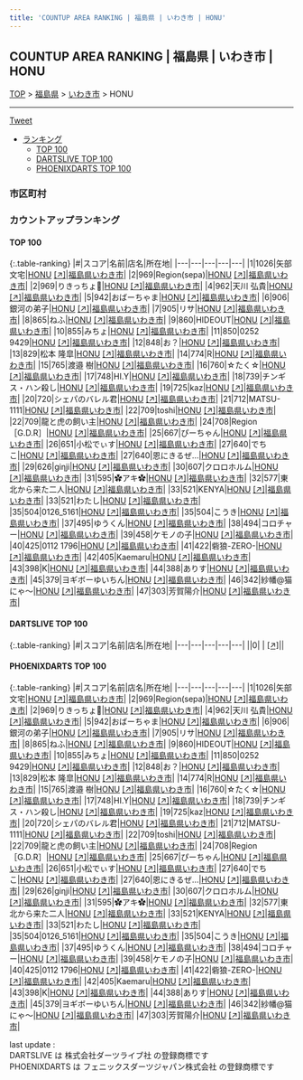 ```yaml
---
title: 'COUNTUP AREA RANKING | 福島県 | いわき市 | HONU'
---
```

## COUNTUP AREA RANKING | 福島県 | いわき市 | HONU

[TOP](/darts/rank/) > [福島県](/darts/rank/福島県/) > [いわき市](/darts/rank/福島県/いわき市/) > HONU

___

<a href="https://twitter.com/share?ref_src=twsrc%5Etfw" data-text="COUNTUP AREA RANKING | 福島県いわき市HONU" class="twitter-share-button" data-hashtags="DARTSLIVE,PHOENIXDARTS,darts,ダーツ" data-show-count="false">Tweet</a>

* [ランキング](#カウントアップランキング)
    * [TOP 100](#top-100)
    * [DARTSLIVE TOP 100](#dartslive-top-100)
    * [PHOENIXDARTS TOP 100](#phoenixdarts-top-100)

### 市区町村

<ul>

</ul>

### カウントアップランキング

#### TOP 100



{:.table-ranking}
|#|スコア|名前|店名|所在地|
|---|---|---|---|---|
|1|1026|<span class="rank-name-pd">矢部 文宅</span>|<a href="/darts/rank/shops/84545.html">HONU</a> <a href="https://vs.phoenixdarts.com/jp/shop/shopDetailInfo/s_84545?s_seq=84545">[↗]</a>|<a href="/darts/rank/福島県/いわき市">福島県いわき市</a>|
|2|969|<span class="rank-name-pd">Region(sepa)</span>|<a href="/darts/rank/shops/84545.html">HONU</a> <a href="https://vs.phoenixdarts.com/jp/shop/shopDetailInfo/s_84545?s_seq=84545">[↗]</a>|<a href="/darts/rank/福島県/いわき市">福島県いわき市</a>|
|2|969|<span class="rank-name-pd">りきっちょ🥔</span>|<a href="/darts/rank/shops/84545.html">HONU</a> <a href="https://vs.phoenixdarts.com/jp/shop/shopDetailInfo/s_84545?s_seq=84545">[↗]</a>|<a href="/darts/rank/福島県/いわき市">福島県いわき市</a>|
|4|962|<span class="rank-name-pd"><span class="pro-icon-pd"></span>天川  弘貴</span>|<a href="/darts/rank/shops/84545.html">HONU</a> <a href="https://vs.phoenixdarts.com/jp/shop/shopDetailInfo/s_84545?s_seq=84545">[↗]</a>|<a href="/darts/rank/福島県/いわき市">福島県いわき市</a>|
|5|942|<span class="rank-name-pd">おばーちゃま</span>|<a href="/darts/rank/shops/84545.html">HONU</a> <a href="https://vs.phoenixdarts.com/jp/shop/shopDetailInfo/s_84545?s_seq=84545">[↗]</a>|<a href="/darts/rank/福島県/いわき市">福島県いわき市</a>|
|6|906|<span class="rank-name-pd">銀河の弟子</span>|<a href="/darts/rank/shops/84545.html">HONU</a> <a href="https://vs.phoenixdarts.com/jp/shop/shopDetailInfo/s_84545?s_seq=84545">[↗]</a>|<a href="/darts/rank/福島県/いわき市">福島県いわき市</a>|
|7|905|<span class="rank-name-pd">リサ</span>|<a href="/darts/rank/shops/84545.html">HONU</a> <a href="https://vs.phoenixdarts.com/jp/shop/shopDetailInfo/s_84545?s_seq=84545">[↗]</a>|<a href="/darts/rank/福島県/いわき市">福島県いわき市</a>|
|8|865|<span class="rank-name-pd">ねふ</span>|<a href="/darts/rank/shops/84545.html">HONU</a> <a href="https://vs.phoenixdarts.com/jp/shop/shopDetailInfo/s_84545?s_seq=84545">[↗]</a>|<a href="/darts/rank/福島県/いわき市">福島県いわき市</a>|
|9|860|<span class="rank-name-pd">HIDEOUT</span>|<a href="/darts/rank/shops/84545.html">HONU</a> <a href="https://vs.phoenixdarts.com/jp/shop/shopDetailInfo/s_84545?s_seq=84545">[↗]</a>|<a href="/darts/rank/福島県/いわき市">福島県いわき市</a>|
|10|855|<span class="rank-name-pd">みちょ</span>|<a href="/darts/rank/shops/84545.html">HONU</a> <a href="https://vs.phoenixdarts.com/jp/shop/shopDetailInfo/s_84545?s_seq=84545">[↗]</a>|<a href="/darts/rank/福島県/いわき市">福島県いわき市</a>|
|11|850|<span class="rank-name-pd">0252 9429</span>|<a href="/darts/rank/shops/84545.html">HONU</a> <a href="https://vs.phoenixdarts.com/jp/shop/shopDetailInfo/s_84545?s_seq=84545">[↗]</a>|<a href="/darts/rank/福島県/いわき市">福島県いわき市</a>|
|12|848|<span class="rank-name-pd">お？</span>|<a href="/darts/rank/shops/84545.html">HONU</a> <a href="https://vs.phoenixdarts.com/jp/shop/shopDetailInfo/s_84545?s_seq=84545">[↗]</a>|<a href="/darts/rank/福島県/いわき市">福島県いわき市</a>|
|13|829|<span class="rank-name-pd"><span class="pro-icon-pd"></span>松本 隆皐</span>|<a href="/darts/rank/shops/84545.html">HONU</a> <a href="https://vs.phoenixdarts.com/jp/shop/shopDetailInfo/s_84545?s_seq=84545">[↗]</a>|<a href="/darts/rank/福島県/いわき市">福島県いわき市</a>|
|14|774|<span class="rank-name-pd">R</span>|<a href="/darts/rank/shops/84545.html">HONU</a> <a href="https://vs.phoenixdarts.com/jp/shop/shopDetailInfo/s_84545?s_seq=84545">[↗]</a>|<a href="/darts/rank/福島県/いわき市">福島県いわき市</a>|
|15|765|<span class="rank-name-pd"><span class="pro-icon-pd"></span>渡邉 樹</span>|<a href="/darts/rank/shops/84545.html">HONU</a> <a href="https://vs.phoenixdarts.com/jp/shop/shopDetailInfo/s_84545?s_seq=84545">[↗]</a>|<a href="/darts/rank/福島県/いわき市">福島県いわき市</a>|
|16|760|<span class="rank-name-pd">☆たく☆</span>|<a href="/darts/rank/shops/84545.html">HONU</a> <a href="https://vs.phoenixdarts.com/jp/shop/shopDetailInfo/s_84545?s_seq=84545">[↗]</a>|<a href="/darts/rank/福島県/いわき市">福島県いわき市</a>|
|17|748|<span class="rank-name-pd">HI.Y</span>|<a href="/darts/rank/shops/84545.html">HONU</a> <a href="https://vs.phoenixdarts.com/jp/shop/shopDetailInfo/s_84545?s_seq=84545">[↗]</a>|<a href="/darts/rank/福島県/いわき市">福島県いわき市</a>|
|18|739|<span class="rank-name-pd">チンギス・ハン殺し</span>|<a href="/darts/rank/shops/84545.html">HONU</a> <a href="https://vs.phoenixdarts.com/jp/shop/shopDetailInfo/s_84545?s_seq=84545">[↗]</a>|<a href="/darts/rank/福島県/いわき市">福島県いわき市</a>|
|19|725|<span class="rank-name-pd">kaz</span>|<a href="/darts/rank/shops/84545.html">HONU</a> <a href="https://vs.phoenixdarts.com/jp/shop/shopDetailInfo/s_84545?s_seq=84545">[↗]</a>|<a href="/darts/rank/福島県/いわき市">福島県いわき市</a>|
|20|720|<span class="rank-name-pd">シェパのバレル君</span>|<a href="/darts/rank/shops/84545.html">HONU</a> <a href="https://vs.phoenixdarts.com/jp/shop/shopDetailInfo/s_84545?s_seq=84545">[↗]</a>|<a href="/darts/rank/福島県/いわき市">福島県いわき市</a>|
|21|712|<span class="rank-name-pd">MATSU-1111</span>|<a href="/darts/rank/shops/84545.html">HONU</a> <a href="https://vs.phoenixdarts.com/jp/shop/shopDetailInfo/s_84545?s_seq=84545">[↗]</a>|<a href="/darts/rank/福島県/いわき市">福島県いわき市</a>|
|22|709|<span class="rank-name-pd">toshi</span>|<a href="/darts/rank/shops/84545.html">HONU</a> <a href="https://vs.phoenixdarts.com/jp/shop/shopDetailInfo/s_84545?s_seq=84545">[↗]</a>|<a href="/darts/rank/福島県/いわき市">福島県いわき市</a>|
|22|709|<span class="rank-name-pd">龍と虎の飼い主</span>|<a href="/darts/rank/shops/84545.html">HONU</a> <a href="https://vs.phoenixdarts.com/jp/shop/shopDetailInfo/s_84545?s_seq=84545">[↗]</a>|<a href="/darts/rank/福島県/いわき市">福島県いわき市</a>|
|24|708|<span class="rank-name-pd">Region［G.D.R］</span>|<a href="/darts/rank/shops/84545.html">HONU</a> <a href="https://vs.phoenixdarts.com/jp/shop/shopDetailInfo/s_84545?s_seq=84545">[↗]</a>|<a href="/darts/rank/福島県/いわき市">福島県いわき市</a>|
|25|667|<span class="rank-name-pd">ぴーちゃん</span>|<a href="/darts/rank/shops/84545.html">HONU</a> <a href="https://vs.phoenixdarts.com/jp/shop/shopDetailInfo/s_84545?s_seq=84545">[↗]</a>|<a href="/darts/rank/福島県/いわき市">福島県いわき市</a>|
|26|651|<span class="rank-name-pd">小松でぃす</span>|<a href="/darts/rank/shops/84545.html">HONU</a> <a href="https://vs.phoenixdarts.com/jp/shop/shopDetailInfo/s_84545?s_seq=84545">[↗]</a>|<a href="/darts/rank/福島県/いわき市">福島県いわき市</a>|
|27|640|<span class="rank-name-pd">でちこ</span>|<a href="/darts/rank/shops/84545.html">HONU</a> <a href="https://vs.phoenixdarts.com/jp/shop/shopDetailInfo/s_84545?s_seq=84545">[↗]</a>|<a href="/darts/rank/福島県/いわき市">福島県いわき市</a>|
|27|640|<span class="rank-name-pd">恩にきるぜ…</span>|<a href="/darts/rank/shops/84545.html">HONU</a> <a href="https://vs.phoenixdarts.com/jp/shop/shopDetailInfo/s_84545?s_seq=84545">[↗]</a>|<a href="/darts/rank/福島県/いわき市">福島県いわき市</a>|
|29|626|<span class="rank-name-pd">giηji</span>|<a href="/darts/rank/shops/84545.html">HONU</a> <a href="https://vs.phoenixdarts.com/jp/shop/shopDetailInfo/s_84545?s_seq=84545">[↗]</a>|<a href="/darts/rank/福島県/いわき市">福島県いわき市</a>|
|30|607|<span class="rank-name-pd">クロロホルム</span>|<a href="/darts/rank/shops/84545.html">HONU</a> <a href="https://vs.phoenixdarts.com/jp/shop/shopDetailInfo/s_84545?s_seq=84545">[↗]</a>|<a href="/darts/rank/福島県/いわき市">福島県いわき市</a>|
|31|595|<span class="rank-name-pd">✿アキ✿</span>|<a href="/darts/rank/shops/84545.html">HONU</a> <a href="https://vs.phoenixdarts.com/jp/shop/shopDetailInfo/s_84545?s_seq=84545">[↗]</a>|<a href="/darts/rank/福島県/いわき市">福島県いわき市</a>|
|32|577|<span class="rank-name-pd">東北から来た二人</span>|<a href="/darts/rank/shops/84545.html">HONU</a> <a href="https://vs.phoenixdarts.com/jp/shop/shopDetailInfo/s_84545?s_seq=84545">[↗]</a>|<a href="/darts/rank/福島県/いわき市">福島県いわき市</a>|
|33|521|<span class="rank-name-pd">KENYA</span>|<a href="/darts/rank/shops/84545.html">HONU</a> <a href="https://vs.phoenixdarts.com/jp/shop/shopDetailInfo/s_84545?s_seq=84545">[↗]</a>|<a href="/darts/rank/福島県/いわき市">福島県いわき市</a>|
|33|521|<span class="rank-name-pd">わたし</span>|<a href="/darts/rank/shops/84545.html">HONU</a> <a href="https://vs.phoenixdarts.com/jp/shop/shopDetailInfo/s_84545?s_seq=84545">[↗]</a>|<a href="/darts/rank/福島県/いわき市">福島県いわき市</a>|
|35|504|<span class="rank-name-pd">0126_5161</span>|<a href="/darts/rank/shops/84545.html">HONU</a> <a href="https://vs.phoenixdarts.com/jp/shop/shopDetailInfo/s_84545?s_seq=84545">[↗]</a>|<a href="/darts/rank/福島県/いわき市">福島県いわき市</a>|
|35|504|<span class="rank-name-pd">こうき</span>|<a href="/darts/rank/shops/84545.html">HONU</a> <a href="https://vs.phoenixdarts.com/jp/shop/shopDetailInfo/s_84545?s_seq=84545">[↗]</a>|<a href="/darts/rank/福島県/いわき市">福島県いわき市</a>|
|37|495|<span class="rank-name-pd">ゆうくん</span>|<a href="/darts/rank/shops/84545.html">HONU</a> <a href="https://vs.phoenixdarts.com/jp/shop/shopDetailInfo/s_84545?s_seq=84545">[↗]</a>|<a href="/darts/rank/福島県/いわき市">福島県いわき市</a>|
|38|494|<span class="rank-name-pd">コロチャー</span>|<a href="/darts/rank/shops/84545.html">HONU</a> <a href="https://vs.phoenixdarts.com/jp/shop/shopDetailInfo/s_84545?s_seq=84545">[↗]</a>|<a href="/darts/rank/福島県/いわき市">福島県いわき市</a>|
|39|458|<span class="rank-name-pd">ケモノの子</span>|<a href="/darts/rank/shops/84545.html">HONU</a> <a href="https://vs.phoenixdarts.com/jp/shop/shopDetailInfo/s_84545?s_seq=84545">[↗]</a>|<a href="/darts/rank/福島県/いわき市">福島県いわき市</a>|
|40|425|<span class="rank-name-pd">0112 1796</span>|<a href="/darts/rank/shops/84545.html">HONU</a> <a href="https://vs.phoenixdarts.com/jp/shop/shopDetailInfo/s_84545?s_seq=84545">[↗]</a>|<a href="/darts/rank/福島県/いわき市">福島県いわき市</a>|
|41|422|<span class="rank-name-pd">砦狼-ZERO-</span>|<a href="/darts/rank/shops/84545.html">HONU</a> <a href="https://vs.phoenixdarts.com/jp/shop/shopDetailInfo/s_84545?s_seq=84545">[↗]</a>|<a href="/darts/rank/福島県/いわき市">福島県いわき市</a>|
|42|405|<span class="rank-name-pd">Kaemaru</span>|<a href="/darts/rank/shops/84545.html">HONU</a> <a href="https://vs.phoenixdarts.com/jp/shop/shopDetailInfo/s_84545?s_seq=84545">[↗]</a>|<a href="/darts/rank/福島県/いわき市">福島県いわき市</a>|
|43|398|<span class="rank-name-pd">K</span>|<a href="/darts/rank/shops/84545.html">HONU</a> <a href="https://vs.phoenixdarts.com/jp/shop/shopDetailInfo/s_84545?s_seq=84545">[↗]</a>|<a href="/darts/rank/福島県/いわき市">福島県いわき市</a>|
|44|388|<span class="rank-name-pd">ありす</span>|<a href="/darts/rank/shops/84545.html">HONU</a> <a href="https://vs.phoenixdarts.com/jp/shop/shopDetailInfo/s_84545?s_seq=84545">[↗]</a>|<a href="/darts/rank/福島県/いわき市">福島県いわき市</a>|
|45|379|<span class="rank-name-pd">ヨギボーゆいちん</span>|<a href="/darts/rank/shops/84545.html">HONU</a> <a href="https://vs.phoenixdarts.com/jp/shop/shopDetailInfo/s_84545?s_seq=84545">[↗]</a>|<a href="/darts/rank/福島県/いわき市">福島県いわき市</a>|
|46|342|<span class="rank-name-pd">紗幡@猫にゃ〜</span>|<a href="/darts/rank/shops/84545.html">HONU</a> <a href="https://vs.phoenixdarts.com/jp/shop/shopDetailInfo/s_84545?s_seq=84545">[↗]</a>|<a href="/darts/rank/福島県/いわき市">福島県いわき市</a>|
|47|303|<span class="rank-name-pd">芳賀陽介</span>|<a href="/darts/rank/shops/84545.html">HONU</a> <a href="https://vs.phoenixdarts.com/jp/shop/shopDetailInfo/s_84545?s_seq=84545">[↗]</a>|<a href="/darts/rank/福島県/いわき市">福島県いわき市</a>|


#### DARTSLIVE TOP 100



{:.table-ranking}
|#|スコア|名前|店名|所在地|
|---|---|---|---|---|
||0|<span class="rank-name-dl"> </span>|<a href="/darts/rank/shops/.html"></a> <a href="">[↗]</a>|<a href="/darts/rank//"></a>|


#### PHOENIXDARTS TOP 100



{:.table-ranking}
|#|スコア|名前|店名|所在地|
|---|---|---|---|---|
|1|1026|<span class="rank-name-pd">矢部 文宅</span>|<a href="/darts/rank/shops/84545.html">HONU</a> <a href="https://vs.phoenixdarts.com/jp/shop/shopDetailInfo/s_84545?s_seq=84545">[↗]</a>|<a href="/darts/rank/福島県/いわき市">福島県いわき市</a>|
|2|969|<span class="rank-name-pd">Region(sepa)</span>|<a href="/darts/rank/shops/84545.html">HONU</a> <a href="https://vs.phoenixdarts.com/jp/shop/shopDetailInfo/s_84545?s_seq=84545">[↗]</a>|<a href="/darts/rank/福島県/いわき市">福島県いわき市</a>|
|2|969|<span class="rank-name-pd">りきっちょ🥔</span>|<a href="/darts/rank/shops/84545.html">HONU</a> <a href="https://vs.phoenixdarts.com/jp/shop/shopDetailInfo/s_84545?s_seq=84545">[↗]</a>|<a href="/darts/rank/福島県/いわき市">福島県いわき市</a>|
|4|962|<span class="rank-name-pd"><span class="pro-icon-pd"></span>天川  弘貴</span>|<a href="/darts/rank/shops/84545.html">HONU</a> <a href="https://vs.phoenixdarts.com/jp/shop/shopDetailInfo/s_84545?s_seq=84545">[↗]</a>|<a href="/darts/rank/福島県/いわき市">福島県いわき市</a>|
|5|942|<span class="rank-name-pd">おばーちゃま</span>|<a href="/darts/rank/shops/84545.html">HONU</a> <a href="https://vs.phoenixdarts.com/jp/shop/shopDetailInfo/s_84545?s_seq=84545">[↗]</a>|<a href="/darts/rank/福島県/いわき市">福島県いわき市</a>|
|6|906|<span class="rank-name-pd">銀河の弟子</span>|<a href="/darts/rank/shops/84545.html">HONU</a> <a href="https://vs.phoenixdarts.com/jp/shop/shopDetailInfo/s_84545?s_seq=84545">[↗]</a>|<a href="/darts/rank/福島県/いわき市">福島県いわき市</a>|
|7|905|<span class="rank-name-pd">リサ</span>|<a href="/darts/rank/shops/84545.html">HONU</a> <a href="https://vs.phoenixdarts.com/jp/shop/shopDetailInfo/s_84545?s_seq=84545">[↗]</a>|<a href="/darts/rank/福島県/いわき市">福島県いわき市</a>|
|8|865|<span class="rank-name-pd">ねふ</span>|<a href="/darts/rank/shops/84545.html">HONU</a> <a href="https://vs.phoenixdarts.com/jp/shop/shopDetailInfo/s_84545?s_seq=84545">[↗]</a>|<a href="/darts/rank/福島県/いわき市">福島県いわき市</a>|
|9|860|<span class="rank-name-pd">HIDEOUT</span>|<a href="/darts/rank/shops/84545.html">HONU</a> <a href="https://vs.phoenixdarts.com/jp/shop/shopDetailInfo/s_84545?s_seq=84545">[↗]</a>|<a href="/darts/rank/福島県/いわき市">福島県いわき市</a>|
|10|855|<span class="rank-name-pd">みちょ</span>|<a href="/darts/rank/shops/84545.html">HONU</a> <a href="https://vs.phoenixdarts.com/jp/shop/shopDetailInfo/s_84545?s_seq=84545">[↗]</a>|<a href="/darts/rank/福島県/いわき市">福島県いわき市</a>|
|11|850|<span class="rank-name-pd">0252 9429</span>|<a href="/darts/rank/shops/84545.html">HONU</a> <a href="https://vs.phoenixdarts.com/jp/shop/shopDetailInfo/s_84545?s_seq=84545">[↗]</a>|<a href="/darts/rank/福島県/いわき市">福島県いわき市</a>|
|12|848|<span class="rank-name-pd">お？</span>|<a href="/darts/rank/shops/84545.html">HONU</a> <a href="https://vs.phoenixdarts.com/jp/shop/shopDetailInfo/s_84545?s_seq=84545">[↗]</a>|<a href="/darts/rank/福島県/いわき市">福島県いわき市</a>|
|13|829|<span class="rank-name-pd"><span class="pro-icon-pd"></span>松本 隆皐</span>|<a href="/darts/rank/shops/84545.html">HONU</a> <a href="https://vs.phoenixdarts.com/jp/shop/shopDetailInfo/s_84545?s_seq=84545">[↗]</a>|<a href="/darts/rank/福島県/いわき市">福島県いわき市</a>|
|14|774|<span class="rank-name-pd">R</span>|<a href="/darts/rank/shops/84545.html">HONU</a> <a href="https://vs.phoenixdarts.com/jp/shop/shopDetailInfo/s_84545?s_seq=84545">[↗]</a>|<a href="/darts/rank/福島県/いわき市">福島県いわき市</a>|
|15|765|<span class="rank-name-pd"><span class="pro-icon-pd"></span>渡邉 樹</span>|<a href="/darts/rank/shops/84545.html">HONU</a> <a href="https://vs.phoenixdarts.com/jp/shop/shopDetailInfo/s_84545?s_seq=84545">[↗]</a>|<a href="/darts/rank/福島県/いわき市">福島県いわき市</a>|
|16|760|<span class="rank-name-pd">☆たく☆</span>|<a href="/darts/rank/shops/84545.html">HONU</a> <a href="https://vs.phoenixdarts.com/jp/shop/shopDetailInfo/s_84545?s_seq=84545">[↗]</a>|<a href="/darts/rank/福島県/いわき市">福島県いわき市</a>|
|17|748|<span class="rank-name-pd">HI.Y</span>|<a href="/darts/rank/shops/84545.html">HONU</a> <a href="https://vs.phoenixdarts.com/jp/shop/shopDetailInfo/s_84545?s_seq=84545">[↗]</a>|<a href="/darts/rank/福島県/いわき市">福島県いわき市</a>|
|18|739|<span class="rank-name-pd">チンギス・ハン殺し</span>|<a href="/darts/rank/shops/84545.html">HONU</a> <a href="https://vs.phoenixdarts.com/jp/shop/shopDetailInfo/s_84545?s_seq=84545">[↗]</a>|<a href="/darts/rank/福島県/いわき市">福島県いわき市</a>|
|19|725|<span class="rank-name-pd">kaz</span>|<a href="/darts/rank/shops/84545.html">HONU</a> <a href="https://vs.phoenixdarts.com/jp/shop/shopDetailInfo/s_84545?s_seq=84545">[↗]</a>|<a href="/darts/rank/福島県/いわき市">福島県いわき市</a>|
|20|720|<span class="rank-name-pd">シェパのバレル君</span>|<a href="/darts/rank/shops/84545.html">HONU</a> <a href="https://vs.phoenixdarts.com/jp/shop/shopDetailInfo/s_84545?s_seq=84545">[↗]</a>|<a href="/darts/rank/福島県/いわき市">福島県いわき市</a>|
|21|712|<span class="rank-name-pd">MATSU-1111</span>|<a href="/darts/rank/shops/84545.html">HONU</a> <a href="https://vs.phoenixdarts.com/jp/shop/shopDetailInfo/s_84545?s_seq=84545">[↗]</a>|<a href="/darts/rank/福島県/いわき市">福島県いわき市</a>|
|22|709|<span class="rank-name-pd">toshi</span>|<a href="/darts/rank/shops/84545.html">HONU</a> <a href="https://vs.phoenixdarts.com/jp/shop/shopDetailInfo/s_84545?s_seq=84545">[↗]</a>|<a href="/darts/rank/福島県/いわき市">福島県いわき市</a>|
|22|709|<span class="rank-name-pd">龍と虎の飼い主</span>|<a href="/darts/rank/shops/84545.html">HONU</a> <a href="https://vs.phoenixdarts.com/jp/shop/shopDetailInfo/s_84545?s_seq=84545">[↗]</a>|<a href="/darts/rank/福島県/いわき市">福島県いわき市</a>|
|24|708|<span class="rank-name-pd">Region［G.D.R］</span>|<a href="/darts/rank/shops/84545.html">HONU</a> <a href="https://vs.phoenixdarts.com/jp/shop/shopDetailInfo/s_84545?s_seq=84545">[↗]</a>|<a href="/darts/rank/福島県/いわき市">福島県いわき市</a>|
|25|667|<span class="rank-name-pd">ぴーちゃん</span>|<a href="/darts/rank/shops/84545.html">HONU</a> <a href="https://vs.phoenixdarts.com/jp/shop/shopDetailInfo/s_84545?s_seq=84545">[↗]</a>|<a href="/darts/rank/福島県/いわき市">福島県いわき市</a>|
|26|651|<span class="rank-name-pd">小松でぃす</span>|<a href="/darts/rank/shops/84545.html">HONU</a> <a href="https://vs.phoenixdarts.com/jp/shop/shopDetailInfo/s_84545?s_seq=84545">[↗]</a>|<a href="/darts/rank/福島県/いわき市">福島県いわき市</a>|
|27|640|<span class="rank-name-pd">でちこ</span>|<a href="/darts/rank/shops/84545.html">HONU</a> <a href="https://vs.phoenixdarts.com/jp/shop/shopDetailInfo/s_84545?s_seq=84545">[↗]</a>|<a href="/darts/rank/福島県/いわき市">福島県いわき市</a>|
|27|640|<span class="rank-name-pd">恩にきるぜ…</span>|<a href="/darts/rank/shops/84545.html">HONU</a> <a href="https://vs.phoenixdarts.com/jp/shop/shopDetailInfo/s_84545?s_seq=84545">[↗]</a>|<a href="/darts/rank/福島県/いわき市">福島県いわき市</a>|
|29|626|<span class="rank-name-pd">giηji</span>|<a href="/darts/rank/shops/84545.html">HONU</a> <a href="https://vs.phoenixdarts.com/jp/shop/shopDetailInfo/s_84545?s_seq=84545">[↗]</a>|<a href="/darts/rank/福島県/いわき市">福島県いわき市</a>|
|30|607|<span class="rank-name-pd">クロロホルム</span>|<a href="/darts/rank/shops/84545.html">HONU</a> <a href="https://vs.phoenixdarts.com/jp/shop/shopDetailInfo/s_84545?s_seq=84545">[↗]</a>|<a href="/darts/rank/福島県/いわき市">福島県いわき市</a>|
|31|595|<span class="rank-name-pd">✿アキ✿</span>|<a href="/darts/rank/shops/84545.html">HONU</a> <a href="https://vs.phoenixdarts.com/jp/shop/shopDetailInfo/s_84545?s_seq=84545">[↗]</a>|<a href="/darts/rank/福島県/いわき市">福島県いわき市</a>|
|32|577|<span class="rank-name-pd">東北から来た二人</span>|<a href="/darts/rank/shops/84545.html">HONU</a> <a href="https://vs.phoenixdarts.com/jp/shop/shopDetailInfo/s_84545?s_seq=84545">[↗]</a>|<a href="/darts/rank/福島県/いわき市">福島県いわき市</a>|
|33|521|<span class="rank-name-pd">KENYA</span>|<a href="/darts/rank/shops/84545.html">HONU</a> <a href="https://vs.phoenixdarts.com/jp/shop/shopDetailInfo/s_84545?s_seq=84545">[↗]</a>|<a href="/darts/rank/福島県/いわき市">福島県いわき市</a>|
|33|521|<span class="rank-name-pd">わたし</span>|<a href="/darts/rank/shops/84545.html">HONU</a> <a href="https://vs.phoenixdarts.com/jp/shop/shopDetailInfo/s_84545?s_seq=84545">[↗]</a>|<a href="/darts/rank/福島県/いわき市">福島県いわき市</a>|
|35|504|<span class="rank-name-pd">0126_5161</span>|<a href="/darts/rank/shops/84545.html">HONU</a> <a href="https://vs.phoenixdarts.com/jp/shop/shopDetailInfo/s_84545?s_seq=84545">[↗]</a>|<a href="/darts/rank/福島県/いわき市">福島県いわき市</a>|
|35|504|<span class="rank-name-pd">こうき</span>|<a href="/darts/rank/shops/84545.html">HONU</a> <a href="https://vs.phoenixdarts.com/jp/shop/shopDetailInfo/s_84545?s_seq=84545">[↗]</a>|<a href="/darts/rank/福島県/いわき市">福島県いわき市</a>|
|37|495|<span class="rank-name-pd">ゆうくん</span>|<a href="/darts/rank/shops/84545.html">HONU</a> <a href="https://vs.phoenixdarts.com/jp/shop/shopDetailInfo/s_84545?s_seq=84545">[↗]</a>|<a href="/darts/rank/福島県/いわき市">福島県いわき市</a>|
|38|494|<span class="rank-name-pd">コロチャー</span>|<a href="/darts/rank/shops/84545.html">HONU</a> <a href="https://vs.phoenixdarts.com/jp/shop/shopDetailInfo/s_84545?s_seq=84545">[↗]</a>|<a href="/darts/rank/福島県/いわき市">福島県いわき市</a>|
|39|458|<span class="rank-name-pd">ケモノの子</span>|<a href="/darts/rank/shops/84545.html">HONU</a> <a href="https://vs.phoenixdarts.com/jp/shop/shopDetailInfo/s_84545?s_seq=84545">[↗]</a>|<a href="/darts/rank/福島県/いわき市">福島県いわき市</a>|
|40|425|<span class="rank-name-pd">0112 1796</span>|<a href="/darts/rank/shops/84545.html">HONU</a> <a href="https://vs.phoenixdarts.com/jp/shop/shopDetailInfo/s_84545?s_seq=84545">[↗]</a>|<a href="/darts/rank/福島県/いわき市">福島県いわき市</a>|
|41|422|<span class="rank-name-pd">砦狼-ZERO-</span>|<a href="/darts/rank/shops/84545.html">HONU</a> <a href="https://vs.phoenixdarts.com/jp/shop/shopDetailInfo/s_84545?s_seq=84545">[↗]</a>|<a href="/darts/rank/福島県/いわき市">福島県いわき市</a>|
|42|405|<span class="rank-name-pd">Kaemaru</span>|<a href="/darts/rank/shops/84545.html">HONU</a> <a href="https://vs.phoenixdarts.com/jp/shop/shopDetailInfo/s_84545?s_seq=84545">[↗]</a>|<a href="/darts/rank/福島県/いわき市">福島県いわき市</a>|
|43|398|<span class="rank-name-pd">K</span>|<a href="/darts/rank/shops/84545.html">HONU</a> <a href="https://vs.phoenixdarts.com/jp/shop/shopDetailInfo/s_84545?s_seq=84545">[↗]</a>|<a href="/darts/rank/福島県/いわき市">福島県いわき市</a>|
|44|388|<span class="rank-name-pd">ありす</span>|<a href="/darts/rank/shops/84545.html">HONU</a> <a href="https://vs.phoenixdarts.com/jp/shop/shopDetailInfo/s_84545?s_seq=84545">[↗]</a>|<a href="/darts/rank/福島県/いわき市">福島県いわき市</a>|
|45|379|<span class="rank-name-pd">ヨギボーゆいちん</span>|<a href="/darts/rank/shops/84545.html">HONU</a> <a href="https://vs.phoenixdarts.com/jp/shop/shopDetailInfo/s_84545?s_seq=84545">[↗]</a>|<a href="/darts/rank/福島県/いわき市">福島県いわき市</a>|
|46|342|<span class="rank-name-pd">紗幡@猫にゃ〜</span>|<a href="/darts/rank/shops/84545.html">HONU</a> <a href="https://vs.phoenixdarts.com/jp/shop/shopDetailInfo/s_84545?s_seq=84545">[↗]</a>|<a href="/darts/rank/福島県/いわき市">福島県いわき市</a>|
|47|303|<span class="rank-name-pd">芳賀陽介</span>|<a href="/darts/rank/shops/84545.html">HONU</a> <a href="https://vs.phoenixdarts.com/jp/shop/shopDetailInfo/s_84545?s_seq=84545">[↗]</a>|<a href="/darts/rank/福島県/いわき市">福島県いわき市</a>|


<div class="footer border-top border-gray-light mt-5 pt-3 text-right text-gray">
    last update : <span style="font-weight: italic" id="foot_last_modified"></span><br />
    DARTSLIVE は 株式会社ダーツライブ社 の登録商標です<br />
    PHOENIXDARTS は フェニックスダーツジャパン株式会社 の登録商標です<br />
</div>

<script src="https://cdnjs.cloudflare.com/ajax/libs/jquery.tablesorter/2.31.3/js/jquery.tablesorter.min.js" integrity="sha512-qzgd5cYSZcosqpzpn7zF2ZId8f/8CHmFKZ8j7mU4OUXTNRd5g+ZHBPsgKEwoqxCtdQvExE5LprwwPAgoicguNg==" crossorigin="anonymous" referrerpolicy="no-referrer"></script>
<link rel="stylesheet" href="https://cdnjs.cloudflare.com/ajax/libs/jquery.tablesorter/2.31.3/css/theme.default.min.css" integrity="sha512-wghhOJkjQX0Lh3NSWvNKeZ0ZpNn+SPVXX1Qyc9OCaogADktxrBiBdKGDoqVUOyhStvMBmJQ8ZdMHiR3wuEq8+w==" crossorigin="anonymous" referrerpolicy="no-referrer" />
<script>
$(function() {
    $(".table-ranking").tablesorter({sortList:[[0, 0]]});
    $("#foot_last_modified").text(formatDate(new Date(document.lastModified), 'yyyy-MM-dd HH:mm:ss'));
});
</script>

<script async src="https://platform.twitter.com/widgets.js" charset="utf-8"></script>